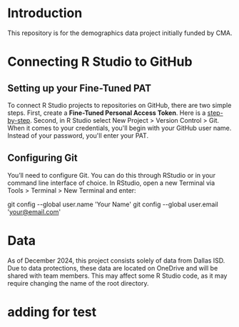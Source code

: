 # Introduction
This repository is for the demographics data project initially funded by CMA.

# Connecting R Studio to GitHub
## Setting up your Fine-Tuned PAT
To connect R Studio projects to repositories on GitHub, there are two simple steps.
First, create a **Fine-Tuned Personal Access Token**. Here is a [step-by-step](https://docs.github.com/en/authentication/keeping-your-account-and-data-secure/managing-your-personal-access-tokens).
Second, in R Studio select New Project > Version Control > Git. When it comes to your credentials, you'll begin with your GitHub user name. Instead of your password, you'll enter your PAT.

## Configuring Git
You’ll need to configure Git. You can do this through RStudio or in your command line interface of choice. In RStudio, open a new Terminal via Tools > Terminal > New Terminal and enter:

git config --global user.name 'Your Name'
git config --global user.email 'your@email.com'

# Data
As of December 2024, this project consists solely of data from Dallas ISD. Due to data protections, these data are located on OneDrive and will be shared with team members. This may affect some R Studio code, as it may require changing the name of the root directory.
# adding for test
